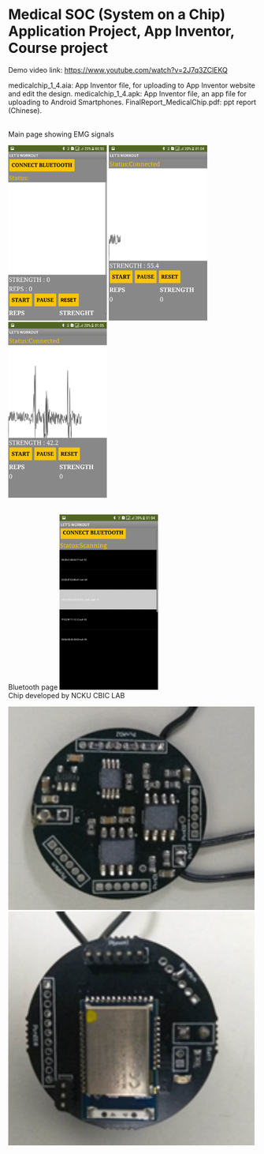 # Medical SOC (System on a Chip) Application Project, App Inventor, Course project
Demo video link: https://www.youtube.com/watch?v=2J7q3ZClEKQ

medicalchip_1_4.aia: App Inventor file, for uploading to App Inventor website and edit the design.
medicalchip_1_4.apk: App Inventor file, an app file for uploading to Android Smartphones.
FinalReport_MedicalChip.pdf: ppt report (Chinese).

<br />
	Main page showing EMG signals
<p float="left">
	<img src="Main.png" width="200px">
	<img src="Graph1.png" width="200px">
	<img src="Graph2.png" width="200px">
</p>
<br />
	Bluetooth page
	<img src="BlueTooth.png" width="200px">
<br />
	Chip developed by NCKU CBIC LAB
<p float="left">
	<img src="Chip1.png" width="500px">
	<img src="Chip2.png" width="500px">
</p>
	